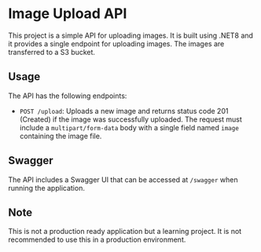 # Image Upload API

This project is a simple API for uploading images. It is built using .NET8 and it provides a single endpoint for uploading images. The images are transferred to a S3 bucket.

## Usage

The API has the following endpoints:

- `POST /upload`: Uploads a new image and returns status code 201 (Created) if the image was successfully uploaded. The request must include a `multipart/form-data` body with a single field named `image` containing the image file.

## Swagger

The API includes a Swagger UI that can be accessed at `/swagger` when running the application.

## Note

This is not a production ready application but a learning project. It is not recommended to use this in a production environment.